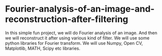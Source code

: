 # Fourier-analysis-of-an-image-and-reconstruction-after-filtering
In this simple fun project, we will do Fourier analysis of an image. And then we will reconstruct it after using various kind of filter. We will use some python libraries for Fourier transform. 
We will use Numpy, Open CV, Matplotlib, MATH, Scipy etc libraries.

